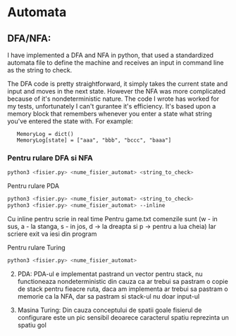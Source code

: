 # Automata

## DFA/NFA:
  I have implemented a DFA and NFA in python, that used a standardized automata file to define the machine and receives an input in command line as the string to check.

  The DFA code is pretty straightforward, it simply takes the current state and input and moves in the next state. However the NFA was more complicated because of it's nondeterministic nature. The code I wrote has worked for my tests, unfortunately I can't gurantee it's efficiency. It's based upon a memory block that remembers whenever you enter a state what string you've entered the state with.
  For example:
```
   MemoryLog = dict()
   MemoryLog[state] = ["aaa", "bbb", "bccc", "baaa"]
```

### Pentru rulare DFA si NFA
   
```bash
python3 <fisier.py> <nume_fisier_automat> <string_to_check>
```

Pentru rulare PDA
```bash
python3 <fisier.py> <nume_fisier_automat> <string_to_check>
python3 <fisier.py> <nume_fisier_automat> --inline
```
Cu inline pentru scrie in real time
Pentru game.txt comenzile sunt (w - in sus, a - la stanga, s - in jos, d -> la dreapta si p -> pentru a lua cheia)
Iar scriere exit va iesi din program

Pentru rulare Turing
```bash 
python3 <fisier.py> <nume_fisier_automat>
```



2. PDA:
  PDA-ul e implementat pastrand un vector pentru stack, nu functioneaza nondeterministic din cauza ca ar trebui sa pastram o copie de stack
pentru fieacre ruta, daca am implementa ar trebui sa pastram o memorie ca la NFA, dar sa pastram si stack-ul nu doar input-ul

3. Masina Turing:
  Din cauza conceptului de spatii goale fisierul de configurare este un pic sensibil deoarece caracterul spatiu reprezinta un spatiu gol
